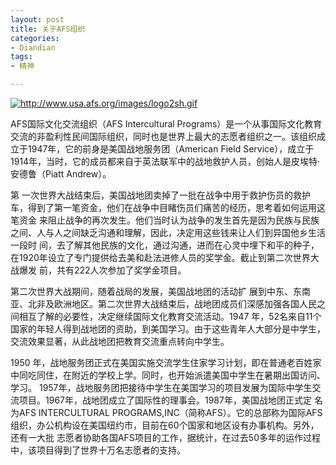 ```yaml
---
layout: post
title: 关于AFS组织
categories:
- Diandian
tags:
- 精神

---
```

<a href="http://www.usa.afs.org/images/logo2sh.gif" target="_blank"><img alt="http://www.usa.afs.org/images/logo2sh.gif" src="http://m1.img.srcdd.com/farm3/d/2012/0306/12/DOWNLOADFAILAAAAAAAAAAAAAAAAAAAA_B500_900_200_80.PNG" /></a>
<br />
<p>AFS国际文化交流组织（AFS Intercultural Programs）是一个从事国际文化教育交流的非盈利性民间国际组织，同时也是世界上最大的志愿者组织之一。该组织成立于1947年，它的前身是美国战地服务团（American Field Service），成立于1914年，当时，它的成员都来自于英法联军中的战地救护人员，创始人是皮埃特&middot;安德鲁（Piatt Andrew）。</p>
<p>第 一次世界大战结束后，美国战地团卖掉了一批在战争中用于救护伤员的救护车，得到了第一笔资金，他们在战争中目睹伤员们痛苦的经历，思考着如何运用这笔资金 来阻止战争的再次发生。他们当时认为战争的发生首先是因为民族与民族之间、人与人之间缺乏沟通和理解，因此，决定用这些钱来让人们到异国他乡生活一段时 间，去了解其他民族的文化，通过沟通，进而在心灵中埋下和平的种子，在1920年设立了专门提供给去美和赴法进修人员的奖学金。截止到第二次世界大战爆发 前，共有222人次参加了奖学金项目。</p>
<p>第二次世界大战期间，随着战局的发展，美国战地团的活动扩 展到中东、东南亚、北非及欧洲地区。第二次世界大战结束后，战地团成员们深感加强各国人民之间相互了解的必要性，决定继续国际文化教育交流活动。1947 年，52名来自11个国家的年轻人得到战地团的资助，到美国学习。由于这些青年人大部分是中学生，交流效果显著，从此战地团把教育交流重点转向中学生。</p>
<p>1950 年，战地服务团正式在美国实施交流学生住家学习计划，即在普通老百姓家中同吃同住，在附近的学校上学。同时，也开始派遣美国中学生在暑期出国访问、学习。 1957年，战地服务团把接待中学生在美国学习的项目发展为国际中学生交流项目。1967年，战地团成立了国际性的理事会。1987年，美国战地团正式定 名为AFS INTERCULTURAL PROGRAMS,INC（简称AFS）。它的总部称为国际AFS组织，办公机构设在美国纽约市，目前在60个国家和地区设有办事机构。另外，还有一大批 志愿者协助各国AFS项目的工作，据统计，在过去50多年的运作过程中，该项目得到了世界十万名志愿者的支持。</p>